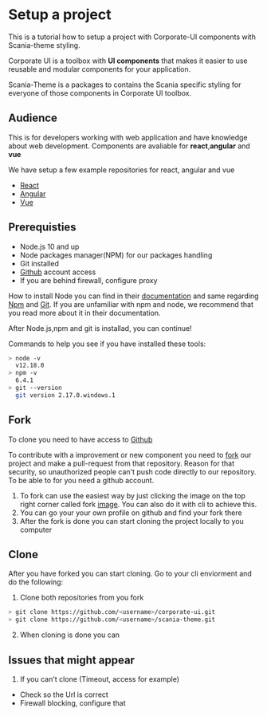 # Setup a project

  This is a tutorial how to setup a project with Corporate-UI components with Scania-theme styling.

  Corporate UI is a toolbox with **UI components** that makes it easier to use reusable and modular components for your application. 

  Scania-Theme is a packages to contains the Scania specific styling for everyone of those components in Corporate UI toolbox.

## Audience

This is for developers working with web application and have knowledge about web development. Components are avaliable for **react**,**angular** and **vue**

We have setup a few example repositories for react, angular and vue
 - [React]()
 - [Angular]()
 - [Vue]()

## Prerequisties

  - Node.js 10 and up
  - Node packages manager(NPM) for our packages handling
  - Git installed
  - [Github]() account access
  - If you are behind firewall, configure proxy

  How to install Node you can find in their [documentation]() and same regarding [Npm](https://docs.npmjs.com/) and [Git](). If you are unfamiliar with npm and node, we recommend that you read more about it in their documentation.

  After Node.js,npm and git is installad, you can continue!

  Commands to help you see if you have installed these tools:
  ```bash
  > node -v
    v12.18.0
  > npm -v 
    6.4.1
  > git --version
    git version 2.17.0.windows.1
  ```

## Fork

To clone you need to have access to [Github]()

To contribute with a improvement or new component you need to [fork]() our project and make a pull-request from that repository. Reason for that security, so unauthorized people can't push code directly to our repository. To be able to for you need a github account.

1. To fork can use the easiest way by just clicking the image on the top right corner called fork [image](). You can also do it with cli to achieve this.
2. You can go your your own profile on github and find your fork there
3. After the fork is done you can start cloning the project locally to you computer

## Clone

After you have forked you can start cloning. Go to your cli enviorment and do the following: 

  1. Clone both repositories from you fork

  ````bash  
  > git clone https://github.com/<username>/corporate-ui.git
  > git clone https://github.com/<username>/scania-theme.git
  ````
  2. When cloning is done you can


## Issues that might appear

1. If you can't clone (Timeout, access for example)
  - Check so the Url is correct
  - Firewall blocking, configure that